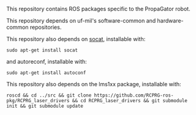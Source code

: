 This repository contains ROS packages specific to the
PropaGator robot.

This repository depends on uf-mil's software-common and
hardware-common repositories.

This repository also depends on
[socat](http://www.dest-unreach.org/socat/), installable
with:

    sudo apt-get install socat

and autoreconf, installable with:

    sudo apt-get install autoconf


This repository also depends on the lms1xx package,
installable with:

    roscd && cd ../src && git clone https://github.com/RCPRG-ros-pkg/RCPRG_laser_drivers && cd RCPRG_laser_drivers && git submodule init && git submodule update
